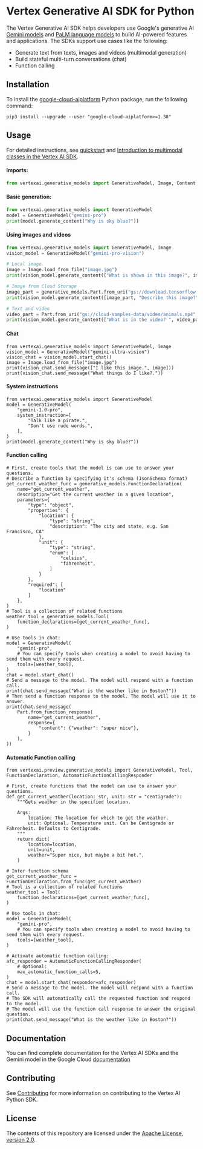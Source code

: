 # Vertex Generative AI SDK for Python
The Vertex Generative AI SDK helps developers use Google's generative AI
[Gemini models](http://cloud.google.com/vertex-ai/docs/generative-ai/multimodal/overview)
and [PaLM language models](http://cloud.google.com/vertex-ai/docs/generative-ai/language-model-overview)
to build AI-powered features and applications.
The SDKs support use cases like the following:

- Generate text from texts, images and videos (multimodal generation)
- Build stateful multi-turn conversations (chat)
- Function calling

## Installation

To install the
[google-cloud-aiplatform](https://pypi.org/project/google-cloud-aiplatform/)
Python package, run the following command:

```shell
pip3 install --upgrade --user "google-cloud-aiplatform>=1.38"
```

## Usage

For detailed instructions, see [quickstart](http://cloud.google.com/vertex-ai/docs/generative-ai/start/quickstarts/quickstart-multimodal) and [Introduction to multimodal classes in the Vertex AI SDK](http://cloud.google.com/vertex-ai/docs/generative-ai/multimodal/sdk-for-gemini/gemini-sdk-overview-reference).

#### Imports:
```python
from vertexai.generative_models import GenerativeModel, Image, Content, Part, Tool, FunctionDeclaration, GenerationConfig
```

#### Basic generation:
```python
from vertexai.generative_models import GenerativeModel
model = GenerativeModel("gemini-pro")
print(model.generate_content("Why is sky blue?"))
```

#### Using images and videos
```python
from vertexai.generative_models import GenerativeModel, Image
vision_model = GenerativeModel("gemini-pro-vision")

# Local image
image = Image.load_from_file("image.jpg")
print(vision_model.generate_content(["What is shown in this image?", image]))

# Image from Cloud Storage
image_part = generative_models.Part.from_uri("gs://download.tensorflow.org/example_images/320px-Felis_catus-cat_on_snow.jpg", mime_type="image/jpeg")
print(vision_model.generate_content([image_part, "Describe this image?"]))

# Text and video
video_part = Part.from_uri("gs://cloud-samples-data/video/animals.mp4", mime_type="video/mp4")
print(vision_model.generate_content(["What is in the video? ", video_part]))
```

#### Chat
```
from vertexai.generative_models import GenerativeModel, Image
vision_model = GenerativeModel("gemini-ultra-vision")
vision_chat = vision_model.start_chat()
image = Image.load_from_file("image.jpg")
print(vision_chat.send_message(["I like this image.", image]))
print(vision_chat.send_message("What things do I like?."))
```

#### System instructions
```
from vertexai.generative_models import GenerativeModel
model = GenerativeModel(
    "gemini-1.0-pro",
    system_instruction=[
        "Talk like a pirate.",
        "Don't use rude words.",
    ],
)
print(model.generate_content("Why is sky blue?"))
```

#### Function calling

```
# First, create tools that the model is can use to answer your questions.
# Describe a function by specifying it's schema (JsonSchema format)
get_current_weather_func = generative_models.FunctionDeclaration(
    name="get_current_weather",
    description="Get the current weather in a given location",
    parameters={
        "type": "object",
        "properties": {
            "location": {
                "type": "string",
                "description": "The city and state, e.g. San Francisco, CA"
            },
            "unit": {
                "type": "string",
                "enum": [
                    "celsius",
                    "fahrenheit",
                ]
            }
        },
        "required": [
            "location"
        ]
    },
)
# Tool is a collection of related functions
weather_tool = generative_models.Tool(
    function_declarations=[get_current_weather_func],
)

# Use tools in chat:
model = GenerativeModel(
    "gemini-pro",
    # You can specify tools when creating a model to avoid having to send them with every request.
    tools=[weather_tool],
)
chat = model.start_chat()
# Send a message to the model. The model will respond with a function call.
print(chat.send_message("What is the weather like in Boston?"))
# Then send a function response to the model. The model will use it to answer.
print(chat.send_message(
    Part.from_function_response(
        name="get_current_weather",
        response={
            "content": {"weather": "super nice"},
        }
    ),
))
```


#### Automatic Function calling

```
from vertexai.preview.generative_models import GenerativeModel, Tool, FunctionDeclaration, AutomaticFunctionCallingResponder

# First, create functions that the model can use to answer your questions.
def get_current_weather(location: str, unit: str = "centigrade"):
    """Gets weather in the specified location.

    Args:
        location: The location for which to get the weather.
        unit: Optional. Temperature unit. Can be Centigrade or Fahrenheit. Defaults to Centigrade.
    """
    return dict(
        location=location,
        unit=unit,
        weather="Super nice, but maybe a bit hot.",
    )

# Infer function schema
get_current_weather_func = FunctionDeclaration.from_func(get_current_weather)
# Tool is a collection of related functions
weather_tool = Tool(
    function_declarations=[get_current_weather_func],
)

# Use tools in chat:
model = GenerativeModel(
    "gemini-pro",
    # You can specify tools when creating a model to avoid having to send them with every request.
    tools=[weather_tool],
)

# Activate automatic function calling:
afc_responder = AutomaticFunctionCallingResponder(
    # Optional:
    max_automatic_function_calls=5,
)
chat = model.start_chat(responder=afc_responder)
# Send a message to the model. The model will respond with a function call.
# The SDK will automatically call the requested function and respond to the model.
# The model will use the function call response to answer the original question.
print(chat.send_message("What is the weather like in Boston?"))
```

## Documentation

You can find complete documentation for the Vertex AI SDKs and the Gemini model in the Google Cloud [documentation](https://cloud.google.com/vertex-ai/docs/generative-ai/learn/overview)

## Contributing

See [Contributing](https://github.com/googleapis/python-aiplatform/blob/main/CONTRIBUTING.rst) for more information on contributing to the Vertex AI Python SDK.

## License

The contents of this repository are licensed under the [Apache License, version 2.0](http://www.apache.org/licenses/LICENSE-2.0).
